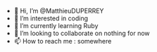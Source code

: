 - 👋 Hi, I’m @MatthieuDUPERREY
- 👀 I’m interested in coding
- 🌱 I’m currently learning Ruby
- 💞️ I’m looking to collaborate on nothing for now
- 📫 How to reach me : somewhere

<!---
MatthieuDUPERREY/MatthieuDUPERREY is a ✨ special ✨ repository because its `README.md` (this file) appears on your GitHub profile.
You can click the Preview link to take a look at your changes.
--->
